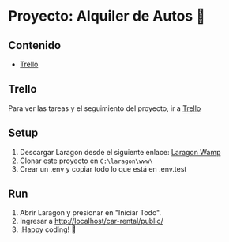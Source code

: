 # Proyecto: Alquiler de Autos 🚗

## Contenido

- [Trello](#trello)

## Trello

Para ver las tareas y el seguimiento del proyecto, ir a [Trello](https://trello.com/invite/b/DwOSld87/ATTIce33c4ef859b7a25149cdf39fcf7c9560E548510/alquiler-de-autos)

## Setup

1. Descargar Laragon desde el siguiente enlace: [Laragon Wamp](https://github.com/leokhoa/laragon/releases/download/6.0.0/laragon-wamp.exe)
2. Clonar este proyecto en `C:\laragon\www\`
3. Crear un .env y copiar todo lo que está en .env.test

## Run

1. Abrir Laragon y presionar en "Iniciar Todo".
2. Ingresar a [http://localhost/car-rental/public/](http://localhost/car-rental/public/)
3. ¡Happy coding! 🎉

